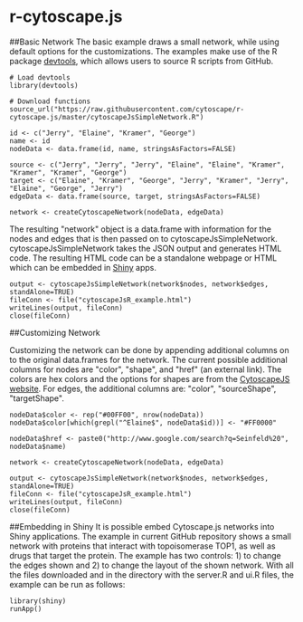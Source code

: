 # r-cytoscape.js

##Basic Network
The basic example draws a small network, while using default options for the customizations. The examples make use of the R package [devtools](https://github.com/hadley/devtools), which allows users to source R scripts from GitHub. 

```
# Load devtools 
library(devtools) 

# Download functions
source_url("https://raw.githubusercontent.com/cytoscape/r-cytoscape.js/master/cytoscapeJsSimpleNetwork.R")

id <- c("Jerry", "Elaine", "Kramer", "George")
name <- id
nodeData <- data.frame(id, name, stringsAsFactors=FALSE)

source <- c("Jerry", "Jerry", "Jerry", "Elaine", "Elaine", "Kramer", "Kramer", "Kramer", "George")
target <- c("Elaine", "Kramer", "George", "Jerry", "Kramer", "Jerry", "Elaine", "George", "Jerry")
edgeData <- data.frame(source, target, stringsAsFactors=FALSE)

network <- createCytoscapeNetwork(nodeData, edgeData)
```

The resulting "network" object is a data.frame with information for the nodes and edges that is then passed on to cytoscapeJsSimpleNetwork. cytoscapeJsSimpleNetwork takes the JSON output and generates HTML code. The resulting HTML code can be a standalone webpage or HTML which can be embedded in [Shiny](http://shiny.rstudio.com/) apps.  

```
output <- cytoscapeJsSimpleNetwork(network$nodes, network$edges, standAlone=TRUE)
fileConn <- file("cytoscapeJsR_example.html")
writeLines(output, fileConn)
close(fileConn)
```

##Customizing Network

Customizing the network can be done by appending additional columns on to the original data.frames for the network. The current possible additional columns for nodes are "color", "shape", and "href" (an external link). The colors are hex colors and the options for shapes are from the [CytoscapeJS website](http://cytoscape.github.io/cytoscape.js/). For edges, the additional columns are: "color", "sourceShape", "targetShape". 

```
nodeData$color <- rep("#00FF00", nrow(nodeData)) 
nodeData$color[which(grepl("^Elaine$", nodeData$id))] <- "#FF0000"

nodeData$href <- paste0("http://www.google.com/search?q=Seinfeld%20", nodeData$name)

network <- createCytoscapeNetwork(nodeData, edgeData)

output <- cytoscapeJsSimpleNetwork(network$nodes, network$edges, standAlone=TRUE)
fileConn <- file("cytoscapeJsR_example.html")
writeLines(output, fileConn)
close(fileConn)
```

##Embedding in Shiny
It is possible embed Cytoscape.js networks into Shiny applications. The example in current GitHub repository shows a small network with proteins that interact with topoisomerase TOP1, as well as drugs that target the protein. The example has two controls: 1) to change the edges shown and 2) to change the layout of the shown network. With all the files downloaded and in the directory with the server.R and ui.R files, the example can be run as follows: 

```
library(shiny)
runApp()
```
